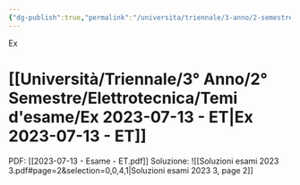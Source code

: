 ```yaml
---
{"dg-publish":true,"permalink":"/universita/triennale/3-anno/2-semestre/elettrotecnica/temi-d-esame/ex-2023-07-13-et/","tags":["UNI"]}
---
```


Ex
# [[Università/Triennale/3° Anno/2° Semestre/Elettrotecnica/Temi d'esame/Ex 2023-07-13 - ET\|Ex 2023-07-13 - ET]]

PDF: [[2023-07-13 - Esame - ET.pdf]]
Soluzione:
![[Soluzioni esami 2023 3.pdf#page=2&selection=0,0,4,1|Soluzioni esami 2023 3, page 2]]

